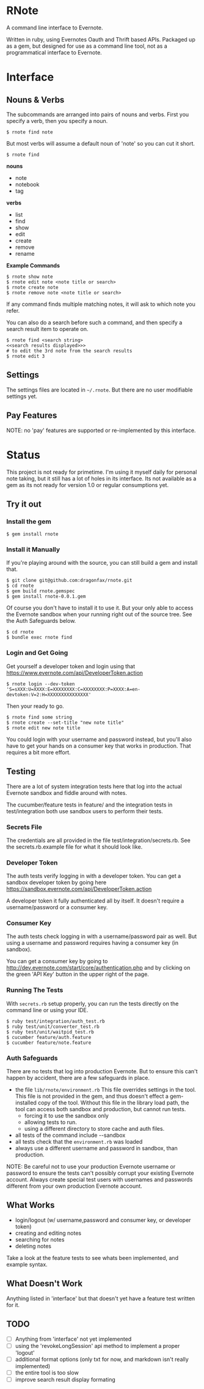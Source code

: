 RNote
====

A command line interface to Evernote. 

Written in ruby, using Evernotes Oauth and Thrift based APIs.  Packaged up as a gem, but designed for use as a command line tool, not as a programmatical interface to Evernote.


Interface
====

Nouns & Verbs
----

The subcommands are arranged into pairs of nouns and verbs. First you specify a verb, then you specify a noun.

`$ rnote find note`

But most verbs will assume a default noun of 'note' so you can cut it short.

`$ rnote find`

**nouns**
* note
* notebook
* tag

**verbs**
* list
* find
* show
* edit
* create
* remove
* rename

**Example Commands**

```
$ rnote show note 
$ rnote edit note <note title or search>
$ rnote create note
$ rnote remove note <note title or search>
```

If any command finds multiple matching notes, it will ask to which note you refer.

You can also do a search before such a command, and then specify a search result item to operate on.

```
$ rnote find <search string>
<<search results displayed>>>
# to edit the 3rd note from the search results
$ rnote edit 3
```

Settings
----

The settings files are located in `~/.rnote`. But there are no user modifiable settings yet. 

Pay Features
----

NOTE: no 'pay' features are supported or re-implemented by this interface.

Status
====

This project is not ready for primetime. I'm using it myself daily for personal note taking, but it still has a lot of holes in its interface.  Its not available as a gem as its not ready for version 1.0 or regular consumptions yet.

Try it out
----

### Install the gem

```
$ gem install rnote
```

### Install it Manually

If you're playing around with the source, you can still build a gem and install that.

```
$ git clone git@github.com:dragonfax/rnote.git
$ cd rnote
$ gem build rnote.gemspec
$ gem install rnote-0.0.1.gem
```

Of course you don't have to install it to use it. But your only able to access the Evernote sandbox when your running right out of the source tree. See the Auth Safeguards below.

```
$ cd rnote
$ bundle exec rnote find
```

### Login and Get Going

Get yourself a developer token and login using that
https://www.evernote.com/api/DeveloperToken.action

`$ rnote login --dev-token 'S=sXXX:U=XXXX:E=XXXXXXXX:C=XXXXXXXX:P=XXXX:A=en-devtoken:V=2:H=XXXXXXXXXXXXXXX'`

Then your ready to go.

```
$ rnote find some string
$ rnote create --set-title "new note title"
$ rnote edit new note title
```

You could login with your username and password instead, but you'll also have to get your hands on a consumer key that works in production. That requires a bit more effort.


Testing
---

There are a lot of system integration tests here that log into the actual Evernote sandbox and fiddle around with notes.

The cucumber/feature tests in feature/ and the integration tests in test/integration both use sandbox users to perform their tests.

### Secrets File

The credentials are all provided in the file test/integration/secrets.rb. See the secrets.rb.example file for what it should look like.

### Developer Token

The auth tests verify logging in with a developer token. You can get a sandbox developer token by going here https://sandbox.evernote.com/api/DeveloperToken.action

A developer token it fully authenticated all by itself. It doesn't require a username/password or a consumer key.

### Consumer Key

The auth tests check logging in with a username/password pair as well. But using a username and password requires having a consumer key (in sandbox).

You can get a consumer key by going to http://dev.evernote.com/start/core/authentication.php and by clicking on the green 'API Key' button in the upper right of the page.


### Running The Tests

With `secrets.rb` setup properly, you can run the tests directly on the command line or using your IDE.

```
$ ruby test/integration/auth_test.rb
$ ruby test/unit/converter_test.rb
$ ruby test/unit/waitpid_test.rb
$ cucumber feature/auth.feature
$ cucumber feature/note.feature
```

### Auth Safeguards

There are no tests that log into production Evernote. But to ensure this can't happen by accident, there are a few safeguards in place.

* the file `lib/rnote/environment.rb`
    This file overrides settings in the tool.
    This file is not provided in the gem, and thus doesn't effect a gem-installed copy of the tool.
    Without this file in the library load path, the tool can access both sandbox and production, but cannot run tests.
    * forcing it to use the sandbox only
    * allowing tests to run.
    * using a different directory to store cache and auth files.
* all tests of the command include --sandbox
* all tests check that the `environment.rb` was loaded
* always use a different username and password in sandbox, than production.

NOTE: Be careful not to use your production Evernote username or password to ensure the tests can't possibly corrupt your existing Evernote account. Always create special test users with usernames and passwords different from your own production Evernote account.

What Works
---

* login/logout (w/ username,password and consumer key, or developer token)
* creating and editing notes
* searching for notes
* deleting notes

Take a look at the feature tests to see whats been implemented, and example syntax.

What Doesn't Work
---

Anything listed in 'interface' but that doesn't yet have a feature test written for it.

TODO
---

* [ ] Anything from 'interface' not yet implemented
* [ ] using the 'revokeLongSession' api method to implement a proper 'logout'
* [ ] additional format options (only txt for now, and markdown isn't really implemented)
* [ ] the entire tool is too slow
* [ ] improve search result display formating
